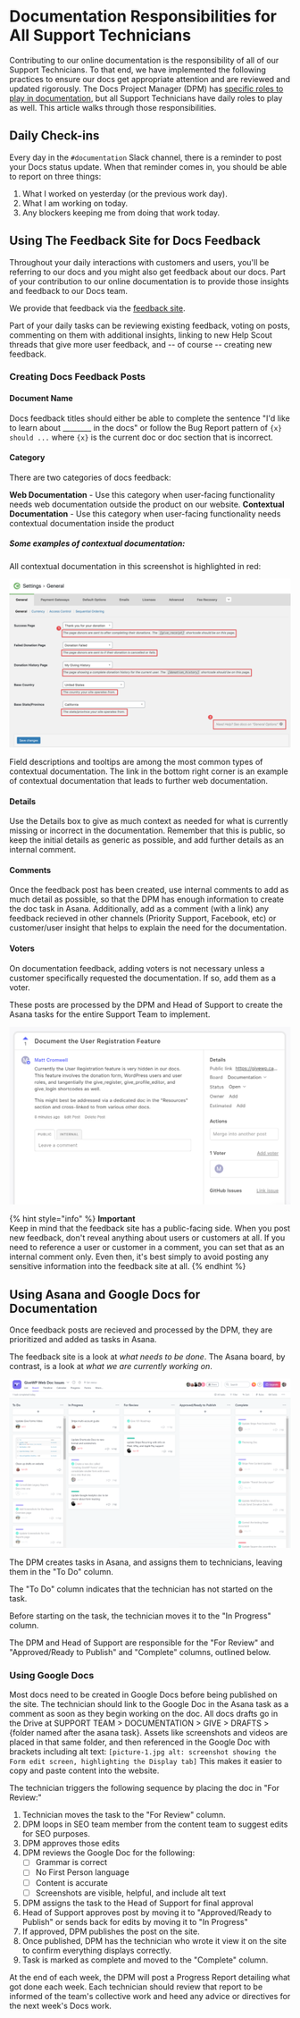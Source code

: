 # Documentation Responsibilities for All Support Technicians

Contributing to our online documentation is the responsibility of all of our Support Technicians. To that end, we have implemented the following practices to ensure our docs get appropriate attention and are reviewed and updated rigorously. The Docs Project Manager \(DPM\) has [specific roles to play in documentation](/documentation/management.md), but all Support Technicians have daily roles to play as well. This article walks through those responsibilities.

## Daily Check-ins

Every day in the `#documentation` Slack channel, there is a reminder to post your Docs status update. When that reminder comes in, you should be able to report on three things:

1. What I worked on yesterday \(or the previous work day\).
1. What I am working on today.
1. Any blockers keeping me from doing that work today.

## Using The Feedback Site for Docs Feedback

Throughout your daily interactions with customers and users, you'll be referring to our docs and you might also get feedback about our docs. Part of your contribution to our online documentation is to provide those insights and feedback to our Docs team.

We provide that feedback via the [feedback site](https://feedback.givewp.com). 

Part of your daily tasks can be reviewing existing feedback, voting on posts, commenting on them with additional insights, linking to new Help Scout threads that give more user feedback, and -- of course -- creating new feedback. 

### Creating Docs Feedback Posts

#### Document Name
Docs feedback titles should either be able to complete the sentence "I'd like to learn about \_\_\_\_\_\_\_\_ in the docs" or follow the Bug Report pattern of `{x} should ...` where `{x}` is the current doc or doc section that is incorrect.

#### Category
There are two categories of docs feedback:

**Web Documentation** - Use this category when user-facing functionality needs web documentation outside the product on our website.
**Contextual Documentation** - Use this category when user-facing functionality needs contextual documentation inside the product

##### Some examples of contextual documentation:
All contextual documentation in this screenshot is highlighted in red:

![Contextual documentation is included within the plugin itself.](/assets/contextual-doc-examples.png)

Field descriptions and tooltips are among the most common types of contextual documentation.
The link in the bottom right corner is an example of contextual documentation that leads to further web documentation.

#### Details
Use the Details box to give as much context as needed for what is currently missing or incorrect in the documentation. Remember that this is public, so keep the initial details as generic as possible, and add further details as an internal comment. 

#### Comments
Once the feedback post has been created, use internal comments to add as much detail as possible, so that the DPM has enough information to create the doc task in Asana. Additionally, add as a comment \(with a link\) any feedback recieved in other channels \(Priority Support, Facebook, etc\) or customer/user insight that helps to explain the need for the documentation.

#### Voters
On documentation feedback, adding voters is not necessary unless a customer specifically requested the documentation. If so, add them as a voter.

These posts are processed by the DPM and Head of Support to create the Asana tasks for the entire Support Team to implement. 

![A sample Docs feedback post.](/assets/canny-documentation-feedback-details.png)

{% hint style="info" %}
**Important**  
Keep in mind that the feedback site has a public-facing side. When you post new feedback, don't reveal anything about users or customers at all. If you need to reference a user or customer in a comment, you can set that as an internal comment only. Even then, it's best simply to avoid posting any sensitive information into the feedback site at all.
{% endhint %}

## Using Asana and Google Docs for Documentation

Once feedback posts are recieved and processed by the DPM, they are prioritized and added as tasks in Asana.

The feedback site is a look at _what needs to be done_. The Asana board, by contrast, is a look at _what we are currently working on_. 

![The GiveWP Web Doc Issues board in Asana.](/assets/asana-givewp-docs-board-view.png)

The DPM creates tasks in Asana, and assigns them to technicians, leaving them in the "To Do" column. 

The "To Do" column indicates that the technician has not started on the task.

Before starting on the task, the technician moves it to the "In Progress" column.

The DPM and Head of Support are responsible for the "For Review" and "Approved/Ready to Publish" and "Complete" columns, outlined below. 

### Using Google Docs 

Most docs need to be created in Google Docs before being published on the site. The technician should link to the Google Doc in the Asana task as a comment as soon as they begin working on the doc. All docs drafts go in the Drive at SUPPORT TEAM > DOCUMENTATION > GIVE > DRAFTS > \{folder named after the asana task\}. Assets like screenshots and videos are placed in that same folder, and then referenced in the Google Doc with brackets including alt text: `[picture-1.jpg alt: screenshot showing the Form edit screen, highlighting the Display tab]` This makes it easier to copy and paste content into the website. 


The technician triggers the following sequence by placing the doc in "For Review:"

1. Technician moves the task to the "For Review" column.
1. DPM loops in SEO team member from the content team to suggest edits for SEO purposes. 
1. DPM approves those edits
1. DPM reviews the Google Doc for the following:
    - [ ] Grammar is correct
    - [ ] No First Person language
    - [ ] Content is accurate 
    - [ ] Screenshots are visible, helpful, and include alt text
1. DPM assigns the task to the Head of Support for final approval
1. Head of Support approves post by moving it to "Approved/Ready to Publish" or sends back for edits by moving it to "In Progress"
1. If approved, DPM publishes the post on the site.
1. Once published, DPM has the technician who wrote it view it on the site to confirm everything displays correctly.
1. Task is marked as complete and moved to the "Complete" column.


At the end of each week, the DPM will post a Progress Report detailing what got done each week. Each technician should review that report to be informed of the team's collective work and heed any advice or directives for the next week's Docs work.


